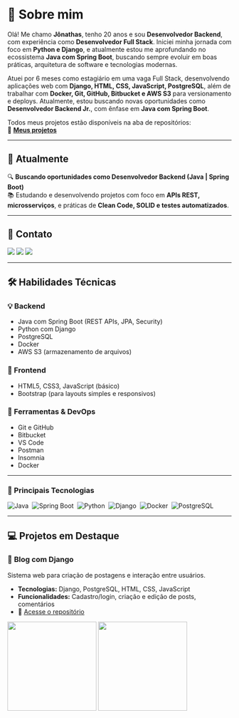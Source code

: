 # 💫 Sobre mim

Olá! Me chamo **Jônathas**, tenho 20 anos e sou **Desenvolvedor Backend**, com experiência como **Desenvolvedor Full Stack**. Iniciei minha jornada com foco em **Python e Django**, e atualmente estou me aprofundando no ecossistema **Java com Spring Boot**, buscando sempre evoluir em boas práticas, arquitetura de software e tecnologias modernas.

Atuei por 6 meses como estagiário em uma vaga Full Stack, desenvolvendo aplicações web com **Django, HTML, CSS, JavaScript, PostgreSQL**, além de trabalhar com **Docker, Git, GitHub, Bitbucket e AWS S3** para versionamento e deploys. Atualmente, estou buscando novas oportunidades como **Desenvolvedor Backend Jr.**, com ênfase em **Java com Spring Boot**.

Todos meus projetos estão disponíveis na aba de repositórios:  
📁 **[Meus projetos](https://github.com/Jonathas-Vidal?tab=repositories)**

---

## 🚀 Atualmente

🔍 **Buscando oportunidades como Desenvolvedor Backend (Java | Spring Boot)**  
📚 Estudando e desenvolvendo projetos com foco em **APIs REST, microsserviços**, e práticas de **Clean Code, SOLID e testes automatizados**.

---

## 📧 Contato

<a href="mailto:jonathas10pereira@gmail.com"><img src="https://img.shields.io/badge/Gmail-D14836?style=for-the-badge&logo=gmail&logoColor=white"/></a>
<a href="https://www.linkedin.com/in/jonathas-pereira-vidal/"><img src="https://img.shields.io/badge/LinkedIn-0077B5?style=for-the-badge&logo=linkedin&logoColor=white"/></a>
<a href="https://wa.me/+5522988388239"><img src="https://img.shields.io/badge/WhatsApp-25D366?style=for-the-badge&logo=whatsapp&logoColor=white"/></a>

---

## 🛠 Habilidades Técnicas

### 💡 Backend
- Java com Spring Boot (REST APIs, JPA, Security)
- Python com Django
- PostgreSQL
- Docker
- AWS S3 (armazenamento de arquivos)

### 🎨 Frontend
- HTML5, CSS3, JavaScript (básico)
- Bootstrap (para layouts simples e responsivos)

### 🧰 Ferramentas & DevOps
- Git e GitHub
- Bitbucket
- VS Code
- Postman
- Insomnia
- Docker

---

### 🚀 Principais Tecnologias

![Java](https://img.shields.io/badge/-Java-0D1117?style=for-the-badge&logo=openjdk&logoColor=white)&nbsp;
![Spring Boot](https://img.shields.io/badge/-SpringBoot-0D1117?style=for-the-badge&logo=springboot&logoColor=white)&nbsp;
![Python](https://img.shields.io/badge/-Python-0D1117?style=for-the-badge&logo=python)&nbsp;
![Django](https://img.shields.io/badge/-Django-0D1117?style=for-the-badge&logo=django&logoColor=white)&nbsp;
![Docker](https://img.shields.io/badge/-Docker-0D1117?style=for-the-badge&logo=docker)&nbsp;
![PostgreSQL](https://img.shields.io/badge/-PostgreSQL-0D1117?style=for-the-badge&logo=postgresql&logoColor=white)&nbsp;

---

## 💻 Projetos em Destaque

### 📝 **Blog com Django**
Sistema web para criação de postagens e interação entre usuários.

- **Tecnologias:** Django, PostgreSQL, HTML, CSS, JavaScript
- **Funcionalidades:** Cadastro/login, criação e edição de posts, comentários
- 🔗 [Acesse o repositório](https://github.com/Jonathas-Vidal/DjangoBlog)

<div>
  <img src="https://github.com/user-attachments/assets/21dc8082-b575-471d-9905-b600aa8406ba" height="200"/>
  <img src="https://github.com/user-attachments/assets/7491a249-632f-43d0-9e0a-dfd2793511ca" height="200"/>
</div>
